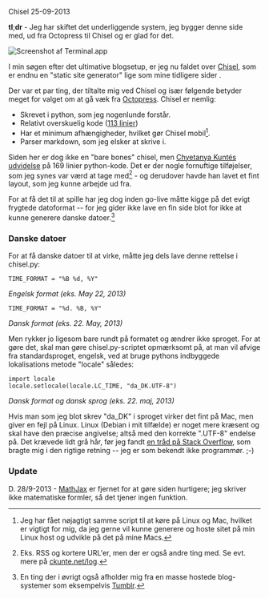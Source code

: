 Chisel
25-09-2013

**tl**;**dr** - Jeg har skiftet det underliggende system, jeg bygger denne side med, ud fra Octopress til Chisel og er glad for det.

![Screenshot af Terminal.app](http://static.logiskhave.dk/20130927_screenshot.png "Terminal.app afvikler Chisel")

I min søgen efter det ultimative blogsetup, er jeg nu faldet over [Chisel][], som er endnu en "static site generator" lige som mine tidligere sider .

Der var et par ting, der tiltalte mig ved Chisel og især følgende betyder meget for valget om at gå væk fra [Octopress][]. Chisel er nemlig:

- Skrevet i python, som jeg nogenlunde forstår.   
- Relativt overskuelig kode ([113 linier][chisel-kode])   
- Har et minimum afhængigheder, hvilket gør Chisel mobil[^1].
- Parser markdown, som jeg elsker at skrive i.

Siden her er dog ikke en "bare bones" chisel, men [Chyetanya Kuntés udvidelse][ckunte-chisel] på 169 linier python-kode. Det er der nogle fornuftige tilføjelser, som jeg synes var værd at tage med[^2] - og derudover havde han lavet et fint layout, som jeg kunne arbejde ud fra. 

For at få det til at spille har jeg dog inden go-live måtte kigge på det evigt frygtede datoformat -- for jeg gider ikke lave en fin side blot for ikke at kunne generere danske datoer.[^3] 

### Danske datoer

For at få danske datoer til at virke, måtte jeg dels lave denne rettelse i chisel.py:

    TIME_FORMAT = "%B %d, %Y"

*Engelsk format (eks. May 22, 2013)*
 
    TIME_FORMAT = "%d. %B, %Y"

*Dansk format (eks. 22. May, 2013)*
    
Men rykker jo ligesom bare rundt på formatet og ændrer ikke sproget. For at gøre det, skal man gøre chisel.py-scriptet opmærksomt på, at man vil afvige fra standardsproget, engelsk, ved at bruge pythons indbyggede lokalisations metode "locale" således:

    import locale
    locale.setlocale(locale.LC_TIME, "da_DK.UTF-8")
    
 *Dansk format og dansk sprog (eks. 22. maj, 2013)*
    
Hvis man som jeg blot skrev "da_DK" i sproget virker det fint på Mac, men giver en fejl på Linux. Linux (Debian i mit tilfælde) er noget mere kræsent og skal have den præcise angivelse; altså med den korrekte ".UTF-8" endelse på. Det krævede lidt grå hår, før jeg fandt [en tråd på Stack Overflow][stack-overflow], som bragte mig i den rigtige retning -- jeg er som bekendt ikke programmør. ;-)

### Update 
D. 28/9-2013 - [MathJax][] er fjernet for at gøre siden hurtigere; jeg skriver ikke matematiske formler, så det tjener ingen funktion. 

[^1]: Jeg har fået nøjagtigt samme script til at køre på Linux og Mac, hvilket er vigtigt for mig, da jeg gerne vil kunne generere og hoste sitet på min Linux host og udvikle på det på mine Macs.  

[^2]: Eks. RSS og kortere URL'er, men der er også andre ting med. Se evt. mere på [ckunte.net/log][ckunte].

[^3]: En ting der i øvrigt også afholder mig fra en masse hostede blog-systemer som eksempelvis [Tumblr][].

[Chisel]: https://github.com/dz/chisel
[chisel-kode]: https://github.com/dz/chisel/blob/master/chisel.py
[ckunte-chisel]: https://github.com/ckunte/chisel/blob/master/chisel.py
[Octopress]: http://octopress.org
[Tumblr]: http://www.tumblr.com
[stack-overflow]: http://stackoverflow.com/questions/1259971/os-locale-support-for-use-in-python
[ckunte]: http://ckunte.net/log/2012/chisel
[MathJax]: http://www.mathjax.org
